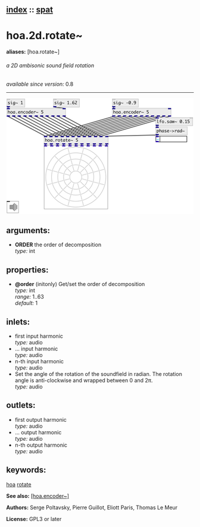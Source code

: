 [index](index.html) :: [spat](category_spat.html)
---

# hoa.2d.rotate~
**aliases:** [hoa.rotate\~]


###### a 2D ambisonic sound field rotation

*available since version:* 0.8

---




[![example](../examples/img/hoa.2d.rotate~.jpg)](../examples/pd/hoa.2d.rotate~.pd)



## arguments:

* **ORDER**
the order of decomposition<br>
_type:_ int<br>





## properties:

* **@order** (initonly)
Get/set the order of decomposition<br>
_type:_ int<br>
_range:_ 1..63<br>
_default:_ 1<br>



## inlets:

* first input harmonic<br>
_type:_ audio
* ... input harmonic<br>
_type:_ audio
* n-th input harmonic<br>
_type:_ audio
* Set the angle of the rotation of the soundfield in radian. The rotation angle is anti-clockwise and wrapped between 0 and 2π.<br>
_type:_ audio



## outlets:

* first output harmonic<br>
_type:_ audio
* ... output harmonic<br>
_type:_ audio
* n-th output harmonic<br>
_type:_ audio



## keywords:

[hoa](keywords/hoa.html)
[rotate](keywords/rotate.html)



**See also:**
[\[hoa.encoder~\]](hoa.encoder~.html)




**Authors:** Serge Poltavsky, Pierre Guillot, Eliott Paris, Thomas Le Meur




**License:** GPL3 or later





